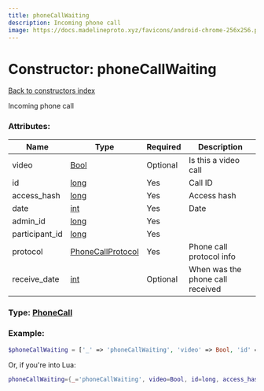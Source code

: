 ```yaml
---
title: phoneCallWaiting
description: Incoming phone call
image: https://docs.madelineproto.xyz/favicons/android-chrome-256x256.png
---
```

# Constructor: phoneCallWaiting  
[Back to constructors index](index.md)



Incoming phone call

### Attributes:

| Name     |    Type       | Required | Description |
|----------|---------------|----------|-------------|
|video|[Bool](../types/Bool.md) | Optional|Is this a video call|
|id|[long](../types/long.md) | Yes|Call ID|
|access\_hash|[long](../types/long.md) | Yes|Access hash|
|date|[int](../types/int.md) | Yes|Date|
|admin\_id|[long](../types/long.md) | Yes|
|participant\_id|[long](../types/long.md) | Yes|
|protocol|[PhoneCallProtocol](../types/PhoneCallProtocol.md) | Yes|Phone call protocol info|
|receive\_date|[int](../types/int.md) | Optional|When was the phone call received|



### Type: [PhoneCall](../types/PhoneCall.md)


### Example:

```php
$phoneCallWaiting = ['_' => 'phoneCallWaiting', 'video' => Bool, 'id' => long, 'access_hash' => long, 'date' => int, 'admin_id' => long, 'participant_id' => long, 'protocol' => PhoneCallProtocol, 'receive_date' => int];
```  


Or, if you're into Lua:

```lua
phoneCallWaiting={_='phoneCallWaiting', video=Bool, id=long, access_hash=long, date=int, admin_id=long, participant_id=long, protocol=PhoneCallProtocol, receive_date=int}

```


